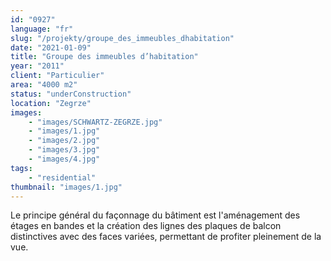 ```yaml
---
id: "0927"
language: "fr"
slug: "/projekty/groupe_des_immeubles_dhabitation"
date: "2021-01-09"
title: "Groupe des immeubles d’habitation"
year: "2011"
client: "Particulier"
area: "4000 m2"
status: "underConstruction"
location: "Zegrze"
images: 
    - "images/SCHWARTZ-ZEGRZE.jpg"
    - "images/1.jpg"
    - "images/2.jpg"
    - "images/3.jpg"
    - "images/4.jpg"    
tags: 
    - "residential"
thumbnail: "images/1.jpg"
---
```

Le  principe général du façonnage du bâtiment est l'aménagement des étages en bandes et la création des lignes des plaques de balcon distinctives avec des faces variées, permettant de profiter pleinement de la vue. 

